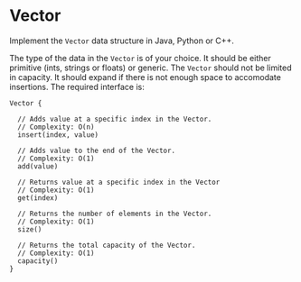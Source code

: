 # Vector

Implement the `Vector` data structure in Java, Python or C++.

The type of the data in the `Vector` is of your choice.
It should be either primitive (ints, strings or floats) or generic.
The `Vector` should not be limited in capacity.
It should expand if there is not enough space to accomodate insertions.
The required interface is:

```
Vector {

  // Adds value at a specific index in the Vector.
  // Complexity: O(n)
  insert(index, value)

  // Adds value to the end of the Vector.
  // Complexity: O(1)
  add(value)

  // Returns value at a specific index in the Vector
  // Complexity: O(1)
  get(index)

  // Returns the number of elements in the Vector.
  // Complexity: O(1)
  size()

  // Returns the total capacity of the Vector.
  // Complexity: O(1)
  capacity()
}
```
